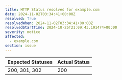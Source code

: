 ```yaml
---
title: HTTP Status resolved for example.com
date: 2024-11-02T03:34:41+00:00Z
resolved: True
resolvedWhen: 2024-11-02T03:34:41+00:00Z
resolvedStartTime: 2024-10-25T21:09:43.191474+00:00
severity: notice
affected:
  - example.com
section: issue
---
```


| Expected Statuses | Actual Status  |
|-------------------|----------------|
| 200, 301, 302 | 200 |

